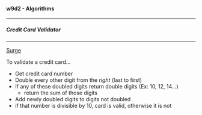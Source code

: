 #### w9d2 - Algorithms
---
##### Credit Card Validator
---

[Surge](http://tiy-humdrum-algorithms.surge.sh/)

To validate a credit card...

* Get credit card number
* Double every other digit from the *right* (last to first)
* If any of these doubled digits return double digits (Ex: 10, 12, 14...)
  * return the sum of those digits
* Add newly doubled digits to digits not doubled
* if that number is divisible by 10, card is valid, otherwise it is not